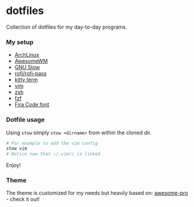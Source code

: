 # dotfiles

Collection of dotfiles for my day-to-day programs.

### My setup

- [ArchLinux](https://www.archlinux.org/)
- [AwesomeWM](https://awesomewm.org/)
- [GNU Stow](https://www.gnu.org/software/stow/)
- [rofi/rofi-pass](https://github.com/DaveDavenport/rofi)
- [kitty term](https://github.com/kovidgoyal/kitty)
- [vim](https://www.vim.org/)
- [zsh](https://wiki.archlinux.org/index.php/zsh)
- [fzf](https://github.com/junegunn/fzf)
- [Fira Code font](https://github.com/tonsky/FiraCode)

### Dotfile usage

Using `stow` simply `stow <dirname>` from within the cloned dir.

```bash
# For example to add the vim config
stow vim
# Notice now that ~/.vimrc is linked
```

Enjoy!

### Theme

The theme is customized for my needs but heavily based on: [awesome-pro](https://github.com/4ban/awesome-pro) - check it out!

